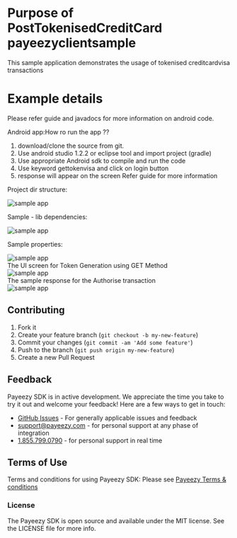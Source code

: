 #   Purpose of PostTokenisedCreditCard payeezyclientsample
This sample application demonstrates the usage of tokenised creditcardvisa transactions 


# Example details
Please refer guide and javadocs for more information on android code.

Android app:How ro run the app ?? 
1. download/clone the source from git. 
2. Use android studio 1.2.2 or eclipse tool and import project (gradle)
3. Use appropriate Android sdk to compile and run the code 
4. Use keyword gettokenvisa and click on login button 
5. response will appear on the screen 
Refer guide for more information 

Project dir structure:
<div><img src="https://github.com/payeezy/payeezy_android/blob/master/guide/images/payeezy_android_sample_dir_structure.png" alt="sample app"/></div>

Sample - lib dependencies:
<div><img src="https://github.com/payeezy/payeezy_android/blob/master/guide/images/payeezy_android_sample_lib.png" alt="sample app"/></div>

Sample properties:
<div><img src="https://github.com/payeezy/payeezy_android/blob/master/guide/images/payeezy_android_sample_properties.png" alt="sample app"/></div>
The UI screen for Token Generation using GET Method 
<div><img src="https://github.com/payeezy/payeezy_android/blob/master/guide/images/payeezyandroidUIScreen.png" alt="sample app"/></div>
The sample response for the Authorise transaction
<div><img src="https://github.com/payeezy/payeezy_android/blob/master/guide/images/PayeezyAndroidAuthorise.png" alt="sample app"/></div>

## Contributing

1. Fork it 
2. Create your feature branch (`git checkout -b my-new-feature`)
3. Commit your changes (`git commit -am 'Add some feature'`)
4. Push to the branch (`git push origin my-new-feature`)
5. Create a new Pull Request  

## Feedback

Payeezy  SDK is in active development. We appreciate the time you take to try it out and welcome your feedback!
Here are a few ways to get in touch:
* [GitHub Issues](https://github.com/payeezy/payeezy/issues) - For generally applicable issues and feedback
* support@payeezy.com - for personal support at any phase of integration
* [1.855.799.0790](tel:+18557990790)  - for personal support in real time 

## Terms of Use

Terms and conditions for using Payeezy SDK: Please see [Payeezy Terms & conditions](https://developer.payeezy.com/terms-use)
 
### License
The Payeezy SDK is open source and available under the MIT license. See the LICENSE file for more info.
